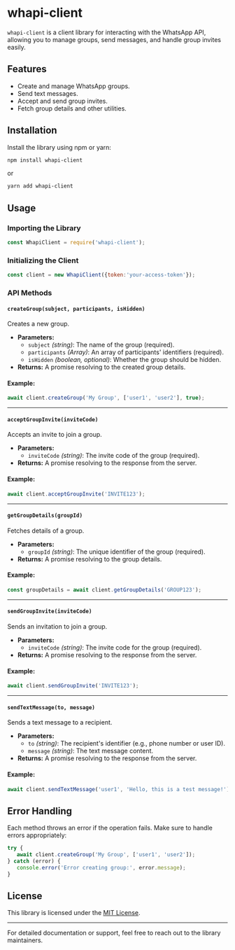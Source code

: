 # whapi-client

`whapi-client` is a client library for interacting with the WhatsApp API, allowing you to manage groups, send messages, and handle group invites easily.

## Features
- Create and manage WhatsApp groups.
- Send text messages.
- Accept and send group invites.
- Fetch group details and other utilities.

## Installation
Install the library using npm or yarn:
```bash
npm install whapi-client
```
or
```bash
yarn add whapi-client
```

## Usage

### Importing the Library
```javascript
const WhapiClient = require('whapi-client');
```

### Initializing the Client
```javascript
const client = new WhapiClient({token:'your-access-token'});
```

### API Methods

#### `createGroup(subject, participants, isHidden)`
Creates a new group.

- **Parameters:**
  - `subject` *(string)*: The name of the group (required).
  - `participants` *(Array<string>)*: An array of participants' identifiers (required).
  - `isHidden` *(boolean, optional)*: Whether the group should be hidden.
- **Returns:** A promise resolving to the created group details.

#### Example:
```javascript
await client.createGroup('My Group', ['user1', 'user2'], true);
```

---

#### `acceptGroupInvite(inviteCode)`
Accepts an invite to join a group.

- **Parameters:**
  - `inviteCode` *(string)*: The invite code of the group (required).
- **Returns:** A promise resolving to the response from the server.

#### Example:
```javascript
await client.acceptGroupInvite('INVITE123');
```

---

#### `getGroupDetails(groupId)`
Fetches details of a group.

- **Parameters:**
  - `groupId` *(string)*: The unique identifier of the group (required).
- **Returns:** A promise resolving to the group details.

#### Example:
```javascript
const groupDetails = await client.getGroupDetails('GROUP123');
```

---

#### `sendGroupInvite(inviteCode)`
Sends an invitation to join a group.

- **Parameters:**
  - `inviteCode` *(string)*: The invite code for the group (required).
- **Returns:** A promise resolving to the response from the server.

#### Example:
```javascript
await client.sendGroupInvite('INVITE123');
```

---

#### `sendTextMessage(to, message)`
Sends a text message to a recipient.

- **Parameters:**
  - `to` *(string)*: The recipient's identifier (e.g., phone number or user ID).
  - `message` *(string)*: The text message content.
- **Returns:** A promise resolving to the response from the server.

#### Example:
```javascript
await client.sendTextMessage('user1', 'Hello, this is a test message!');
```

## Error Handling
Each method throws an error if the operation fails. Make sure to handle errors appropriately:
```javascript
try {
   await client.createGroup('My Group', ['user1', 'user2']);
} catch (error) {
   console.error('Error creating group:', error.message);
}
```

## License
This library is licensed under the [MIT License](LICENSE).

---

For detailed documentation or support, feel free to reach out to the library maintainers.

